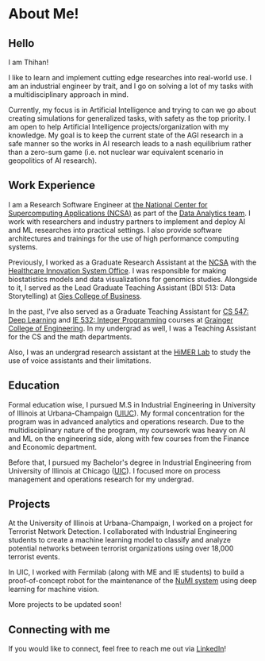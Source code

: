 # About Me!


## Hello

I am Thihan!

I like to learn and implement cutting edge researches into real-world use. I am an industrial engineer by trait, and I go on solving a lot of my tasks with a multidisciplinary approach in mind.

Currently, my focus is in Artificial Intelligence and trying to can we go about creating simulations for generalized tasks, with safety as the top priority. I am open to help Artificial Intelligence projects/organization with my knowledge. My goal is to keep the current state of the AGI research in a safe manner so the works in AI research leads to a nash equilibrium rather than a zero-sum game (i.e. not nuclear war equivalent scenario in geopolitics of AI research).

## Work Experience

I am a Research Software Engineer at [the National Center for Supercomputing Applications (NCSA)](https://www.ncsa.illinois.edu/) as part of the [Data Analytics team](https://www.ncsa.illinois.edu/expertise/data-analytics/). I work with researchers and industry partners to implement and deploy AI and ML researches into practical settings. I also provide software architectures and trainings for the use of high performance computing systems.

Previously, I worked as a Graduate Research Assistant at the [NCSA](https://www.ncsa.illinois.edu/) with the [Healthcare Innovation System Office](https://www.ncsa.illinois.edu/research/health-sciences/healthcare-innovation-program-office/). I was responsible for making biostatistics models and data visualizations for genomics studies. Alongside to it, I served as the Lead Graduate Teaching Assistant (BDI 513: Data Storytelling) at [Gies College of Business](https://giesbusiness.illinois.edu/).

In the past, I've also served as a Graduate Teaching Assistant for [CS 547: Deep Learning](https://publish.illinois.edu/r-sowers/ie534-cs-547-fall-2022/) and [IE 532: Integer Programming](https://ise.illinois.edu/undergraduate/courses/ie511) courses at [Grainger College of Engineering](https://grainger.illinois.edu/). In my undergrad as well, I was a Teaching Assistant for the CS and the math departments.

Also, I was an undergrad research assistant at the [HiMER Lab](https://himer.lab.asu.edu/) to study the use of voice assistants and their limitations.

## Education

Formal education wise, I pursued M.S in Industrial Engineering in University of Illinois at Urbana-Champaign ([UIUC](https://illinois.edu)). My formal concentration for the program was in advanced analytics and operations research. Due to the multidisciplinary nature of the program, my coursework was heavy on AI and ML on the engineering side, along with few courses from the Finance and Economic department.

Before that, I pursued my Bachelor's degree in Industrial Engineering from University of Illinois at Chicago ([UIC](https://www.uic.edu/)). I focused more on process management and operations research for my undergrad.

## Projects

At the University of Illinois at Urbana-Champaign, I worked on a project for Terrorist Network Detection. I collaborated with Industrial Engineering students to create a machine learning model to classify and analyze potential networks between terrorist organizations using over 18,000 terrorist events.

In UIC, I worked with Fermilab (along with ME and IE students) to build a proof-of-concept robot for the maintenance of the [NuMI system](https://en.wikipedia.org/wiki/NuMI) using deep learning for machine vision.

More projects to be updated soon!

## Connecting with me

If you would like to connect, feel free to reach me out via [LinkedIn](https://www.linkedin.com/in/thihanmoekyaw)!
